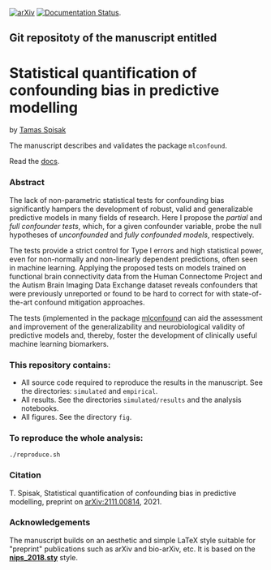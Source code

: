 
[![arXiv](https://img.shields.io/badge/arXiv-2111.00814-<COLOR>.svg)](https://arxiv.org/abs/2111.00814)
[![Documentation Status](https://readthedocs.org/projects/mlconfound/badge/?version=latest)](https://mlconfound.readthedocs.io/en/latest/?badge=latest).

## Git repositoty of the manuscript entitled
# Statistical quantification of confounding bias in predictive modelling
by [Tamas Spisak](https://pni-lab.github.io/)

The manuscript describes and validates the package `mlconfound`.

Read the [docs](https://mlconfound.readthedocs.io). 

### Abstract
The lack of non-parametric statistical tests for confounding bias significantly hampers the development of robust, valid and generalizable predictive models in many fields of research.
Here I propose the *partial* and *full confounder tests*, which, for a given confounder variable, probe the null hypotheses of *unconfounded* and *fully confounded models*, respectively.

The tests provide a strict control for Type I errors and high statistical power, even for non-normally and non-linearly dependent predictions, often seen in machine learning.
Applying the proposed tests on models trained on functional brain connectivity data from the Human Connectome Project and the Autism Brain Imaging Data Exchange dataset reveals confounders that were previously unreported or found to be hard to correct for with state-of-the-art confound mitigation approaches.

The tests (implemented in the package [mlconfound](https://mlconfound.readthedocs.io}{https://mlconfound.readthedocs.io) can aid the assessment and improvement of the generalizability and neurobiological validity of predictive models and, thereby, foster the development of clinically useful machine learning biomarkers.


### This repository contains:
- All source code required to reproduce the results in the manuscript.
  See the directories: `simulated` and `empirical`.
- All results. See the directories `simulated/results` and the analysis notebooks.
- All figures. See the directory `fig`.
  
### To reproduce the whole analysis:
`./reproduce.sh`
  
### Citation
T. Spisak, Statistical quantification of confounding bias in predictive modelling, preprint on [arXiv:2111.00814](http://arxiv-export-lb.library.cornell.edu/abs/2111.00814), 2021.

### Acknowledgements
The manuscript builds on an aesthetic and simple LaTeX style suitable for "preprint" publications such as arXiv and bio-arXiv, etc. 
It is based on the [**nips_2018.sty**](https://media.nips.cc/Conferences/NIPS2018/Styles/nips_2018.sty) style.

